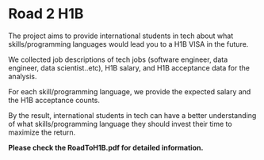 # Road 2 H1B
The project aims to provide international students in tech about what skills/programming languages would lead you to a H1B VISA in the future.

We collected job descriptions of tech jobs (software engineer, data engineer, data scientist..etc), H1B salary, and H1B acceptance data for the analysis.

For each skill/programming language, we provide the expected salary and the H1B acceptance counts.

By the result, international students in tech can have a better understanding of what skills/programming language they should invest their time to maximize the return. 

**Please check the RoadToH1B.pdf for detailed information.**
